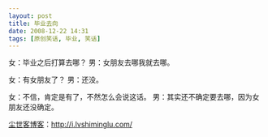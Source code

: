 ```yaml
---
layout: post
title: 毕业去向
date: 2008-12-22 14:31
tags: [原创笑话, 毕业, 笑话]
---
```

女：毕业之后打算去哪？
男：女朋友去哪我就去哪。

女：有女朋友了？
男：还没。

女：不信，肯定是有了，不然怎么会说这话。
男：其实还不确定要去哪，因为女朋友还没确定。

<a href="http://i.lvshiminglu.com/">尘世客博客</a>：<a href="http://i.lvshiminglu.com/">http://i.lvshiminglu.com/</a>

